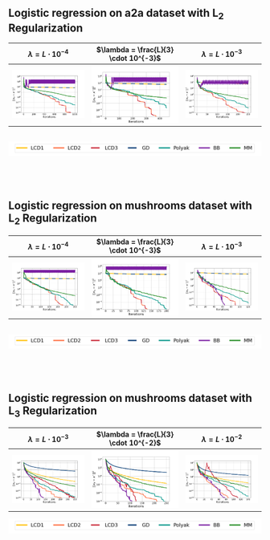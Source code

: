 ## Logistic regression on a2a dataset with L<sub>2</sub> Regularization

| **$\lambda = L \cdot 10^{-4}$** | **$\lambda = \frac{L}{3} \cdot 10^{-3}$** | **$\lambda = L \cdot 10^{-3}$** |
|:----------------------------:|:----------------------------:|:----------------------------:|
| ![](img/a2a_p2_a0.00015.png)  | ![](img/a2a_p2_a0.0005.png)   | ![](img/a2a_p2_a0.0015.png)   |

![legend](img/legend.png)  
---
<br/><br/>

## Logistic regression on mushrooms dataset with L<sub>2</sub> Regularization

| **$\lambda = L \cdot 10^{-4}$** | **$\lambda = \frac{L}{3} \cdot 10^{-3}$** | **$\lambda = L \cdot 10^{-3}$** |
|:----------------------------:|:----------------------------:|:----------------------------:|
| ![](img/mushrooms_p2_a0.0003.png) | ![](img/mushrooms_p2_a0.001.png) | ![](img/mushrooms_p2_a0.003.png) |

![legend](img/legend.png)                                       
---
<br/><br/>

## Logistic regression on mushrooms dataset with L<sub>3</sub> Regularization

| **$\lambda = L \cdot 10^{-3}$** | **$\lambda = \frac{L}{3} \cdot 10^{-2}$** | **$\lambda = L \cdot 10^{-2}$** |
|:----------------------------:|:----------------------------:|:----------------------------:|
| ![](img/mushrooms_p3_a0.003.png) | ![](img/mushrooms_p3_a0.01.png) | ![](img/mushrooms_p3_a0.03.png) |

![legend](img/legend.png)  
